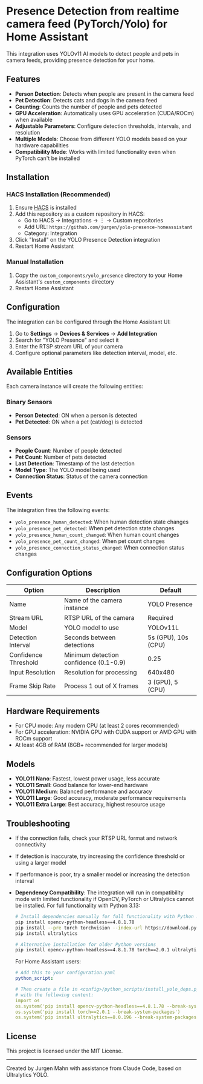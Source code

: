 # Presence Detection from realtime camera feed (PyTorch/Yolo) for Home Assistant

This integration uses YOLOv11 AI models to detect people and pets in camera feeds, providing presence detection for your home.

## Features

- **Person Detection**: Detects when people are present in the camera feed
- **Pet Detection**: Detects cats and dogs in the camera feed
- **Counting**: Counts the number of people and pets detected
- **GPU Acceleration**: Automatically uses GPU acceleration (CUDA/ROCm) when available
- **Adjustable Parameters**: Configure detection thresholds, intervals, and resolution
- **Multiple Models**: Choose from different YOLO models based on your hardware capabilities
- **Compatibility Mode**: Works with limited functionality even when PyTorch can't be installed

## Installation

### HACS Installation (Recommended)

1. Ensure [HACS](https://hacs.xyz/) is installed
2. Add this repository as a custom repository in HACS:
   - Go to HACS → Integrations → ⋮ → Custom repositories
   - Add URL: `https://github.com/jurgen/yolo-presence-homeassistant`
   - Category: Integration
3. Click "Install" on the YOLO Presence Detection integration
4. Restart Home Assistant

### Manual Installation

1. Copy the `custom_components/yolo_presence` directory to your Home Assistant's `custom_components` directory
2. Restart Home Assistant

## Configuration

The integration can be configured through the Home Assistant UI:

1. Go to **Settings** → **Devices & Services** → **Add Integration**
2. Search for "YOLO Presence" and select it
3. Enter the RTSP stream URL of your camera
4. Configure optional parameters like detection interval, model, etc.

## Available Entities

Each camera instance will create the following entities:

### Binary Sensors
- **Person Detected**: ON when a person is detected
- **Pet Detected**: ON when a pet (cat/dog) is detected

### Sensors
- **People Count**: Number of people detected
- **Pet Count**: Number of pets detected
- **Last Detection**: Timestamp of the last detection
- **Model Type**: The YOLO model being used
- **Connection Status**: Status of the camera connection

## Events

The integration fires the following events:

- `yolo_presence_human_detected`: When human detection state changes
- `yolo_presence_pet_detected`: When pet detection state changes
- `yolo_presence_human_count_changed`: When human count changes
- `yolo_presence_pet_count_changed`: When pet count changes
- `yolo_presence_connection_status_changed`: When connection status changes

## Configuration Options

| Option | Description | Default |
|--------|-------------|---------|
| Name | Name of the camera instance | YOLO Presence |
| Stream URL | RTSP URL of the camera | Required |
| Model | YOLO model to use | YOLOv11L |
| Detection Interval | Seconds between detections | 5s (GPU), 10s (CPU) |
| Confidence Threshold | Minimum detection confidence (0.1-0.9) | 0.25 |
| Input Resolution | Resolution for processing | 640x480 |
| Frame Skip Rate | Process 1 out of X frames | 3 (GPU), 5 (CPU) |

## Hardware Requirements

- For CPU mode: Any modern CPU (at least 2 cores recommended)
- For GPU acceleration: NVIDIA GPU with CUDA support or AMD GPU with ROCm support
- At least 4GB of RAM (8GB+ recommended for larger models)

## Models

- **YOLO11 Nano**: Fastest, lowest power usage, less accurate
- **YOLO11 Small**: Good balance for lower-end hardware
- **YOLO11 Medium**: Balanced performance and accuracy
- **YOLO11 Large**: Good accuracy, moderate performance requirements
- **YOLO11 Extra Large**: Best accuracy, highest resource usage

## Troubleshooting

- If the connection fails, check your RTSP URL format and network connectivity
- If detection is inaccurate, try increasing the confidence threshold or using a larger model
- If performance is poor, try a smaller model or increasing the detection interval
- **Dependency Compatibility**: The integration will run in compatibility mode with limited functionality if OpenCV, PyTorch or Ultralytics cannot be installed. For full functionality with Python 3.13:
  ```bash
  # Install dependencies manually for full functionality with Python 3.13
  pip install opencv-python-headless==4.8.1.78
  pip install --pre torch torchvision --index-url https://download.pytorch.org/whl/nightly/cpu
  pip install ultralytics
  
  # Alternative installation for older Python versions
  pip install opencv-python-headless==4.8.1.78 torch==2.0.1 ultralytics==8.0.196
  ```
  
  For Home Assistant users:
  ```yaml
  # Add this to your configuration.yaml
  python_script:
  
  # Then create a file in <config>/python_scripts/install_yolo_deps.py
  # with the following content:
  import os
  os.system('pip install opencv-python-headless==4.8.1.78 --break-system-packages')
  os.system('pip install torch==2.0.1 --break-system-packages')
  os.system('pip install ultralytics==8.0.196 --break-system-packages')
  ```

## License

This project is licensed under the MIT License.

---

Created by Jurgen Mahn with assistance from Claude Code, based on Ultralytics YOLO.